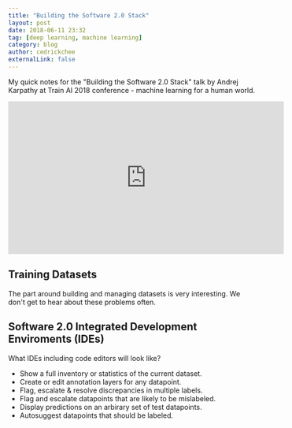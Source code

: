 ```yaml
---
title: "Building the Software 2.0 Stack"
layout: post
date: 2018-06-11 23:32
tag: [deep learning, machine learning]
category: blog
author: cedrickchee
externalLink: false
---
```


My quick notes for the "Building the Software 2.0 Stack" talk by Andrej Karpathy
at Train AI 2018 conference - machine learning for a human world.

<iframe width="560" height="310" src="https://vimeo.com/272696002" frameborder="0" allowfullscreen></iframe>

## Training Datasets

The part around building and managing datasets is very interesting.
We don't get to hear about these problems often.

## Software 2.0 Integrated Development Enviroments (IDEs)

What IDEs including code editors will look like?

- Show a full inventory or statistics of the current dataset.
- Create or edit annotation layers for any datapoint.
- Flag, escalate & resolve discrepancies in multiple labels.
- Flag and escalate datapoints that are likely to be mislabeled.
- Display predictions on an arbirary set of test datapoints.
- Autosuggest datapoints that should be labeled.
